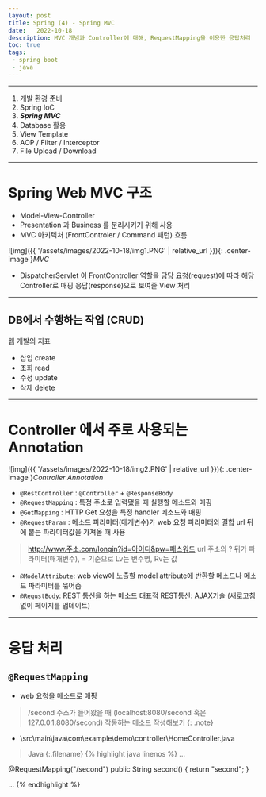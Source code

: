 ```yaml
---
layout: post
title: Spring (4) - Spring MVC
date:   2022-10-18
description: MVC 개념과 Controller에 대해, RequestMapping을 이용한 응답처리
toc: true
tags:
 - spring boot
 - java
---
```

---
1. 개발 환경 준비
2. Spring IoC
3. **_Spring MVC_**
4. Database 활용
5. View Template
6. AOP / Filter / Interceptor
7. File Upload / Download

---
# Spring Web MVC 구조
* Model-View-Controller
* Presentation 과 Business 를 분리시키기 위해 사용
* MVC 아키텍처 (FrontControler / Command 패턴) 흐름

![img]({{ '/assets/images/2022-10-18/img1.PNG' | relative_url }}){: .center-image }*MVC*

* DispatcherServlet 이 FrontController 역할을 담당
    요청(request)에 따라 해당 Controller로 매핑
    응답(response)으로 보여줄 View 처리


---
## DB에서 수행하는 작업 (CRUD)
웹 개발의 지표

* 삽입 create
* 조회 read
* 수정 update
* 삭제 delete

---
# Controller 에서 주로 사용되는 Annotation

![img]({{ '/assets/images/2022-10-18/img2.PNG' | relative_url }}){: .center-image }*Controller Annotation*

* `@RestController` : `@Controller` + `@ResponseBody`
* `@RequestMapping` : 특정 주소로 입력됐을 때 실행할 메소드와 매핑
* `@GetMapping` : HTTP Get 요청을 특정 handler 메소드와 매핑
* `@RequestParam` : 메소드 파라미터(매개변수)가 web 요청 파라미터와 결합
    url 뒤에 붙는 파라미터값을 가져올 때 사용

>http://www.주소.com/longin?id=아이디&pw=패스워드
url 주소의 ? 뒤가 파라미터(매개변수), = 기준으로 Lv는 변수명, Rv는 값

* `@ModelAttribute`: web view에 노출할 model attribute에 반환할 메소드나 메소드 파라미터를 묶어줌
* `@RequstBody`: REST 통신을 하는 메소드
    대표적 REST통신: AJAX기술 (새로고침 없이 페이지를 업데이트)

---
# 응답 처리

## `@RequestMapping`
* web 요청을 메소드로 매핑

>/second 주소가 들어왔을 때 (localhost:8080/second 혹은 127.0.0.1:8080/second) 작동하는 메소드 작성해보기
{: .note}

* \src\main\java\com\example\demo\controller\HomeController.java

>Java
{:.filename}
{% highlight java linenos %}
...

@RequestMapping("/second")
public String second() {
    return "second";
}

...
{% endhighlight %}